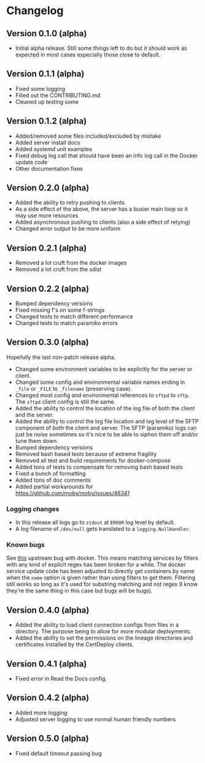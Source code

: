 # Changelog

## Version 0.1.0 (alpha)

- Initial alpha release. Still some things left to do but it should work as expected in most cases especially those close to default.

## Version 0.1.1 (alpha)

- Fixed some logging
- Filled out the CONTRIBUTING.md
- Cleaned up testing some

## Version 0.1.2 (alpha)
- Added/removed some files included/excluded by mistake
- Added server install docs
- Added systemd unit examples
- Fixed debug log call that should have been an info log call in the Docker update code
- Other documentation fixes

## Version 0.2.0 (alpha)
- Added the ability to retry pushing to clients
- As a side effect of the above, the server has a busier main loop so it may use more resources
- Added asynchronous pushing to clients (also a side effect of retying)
- Changed error output to be more uniform

## Version 0.2.1 (alpha)
- Removed a lot cruft from the docker images
- Removed a lot cruft from the sdist

## Version 0.2.2 (alpha)
- Bumped dependency versions
- Fixed missing f's on some f-strings
- Changed tests to match different performance
- Changed tests to match paramiko errors

## Version 0.3.0 (alpha)
Hopefully the last non-patch release alpha.

- Changed some environment variables to be explicitly for the server or client.
- Changed some config and environmental variable names ending in ``_file`` or ``_FILE`` to ``_filename`` (preserving case).
- Changed most config and environmental references to ``sftpd`` to ``sftp``. The `sftpd` client config is still the same.
- Added the ability to control the location of the log file of both the client and the server.
- Added the ability to control the log file location and log level of the SFTP component of both the client and server. The SFTP (paramiko) logs can just be noise sometimes so it's nice to be able to siphon them off and/or tune them down.
- Bumped dependency versions
- Removed bash based tests because of extreme fragility
- Removed all test and build requirements for docker-compose
- Added tons of tests to compensate for removing bash based tests
- Fixed a bunch of formatting
- Added tons of doc comments
- Added partial workarounds for https://github.com/moby/moby/issues/46341

### Logging changes
* In this release all logs go to `stdout` at ``ERROR`` log level by default.
* A log filename of ``/dev/null`` gets translated to a `logging.NullHandler`.

### Known bugs
See [this](https://github.com/moby/moby/issues/46341) upstream bug with docker. This means matching services by filters with any kind of explicit regex has been broken for a while. The docker service update code has been adjusted to directly get containers by name when the `name` option is given rather than using filters to get them. Filtering still works so long as it's used for substring matching and not regex (I know they're the same thing in this case but bugs will be bugs).

## Version 0.4.0 (alpha)
- Added the ability to load client connection configs from files in a directory. The purpose being to allow for more modular deployments.
- Added the ability to set the permissions on the lineage directories and certificates installed by the CertDeploy clients.

## Version 0.4.1 (alpha)
- Fixed error in Read the Docs config.

## Version 0.4.2 (alpha)
* Added more logging
* Adjusted server logging to use normal human friendly numbers

## Version 0.5.0 (alpha)
* Fixed default timeout passing bug
